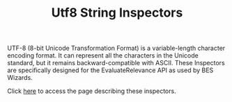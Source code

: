 ﻿---
title: Utf8 String Inspectors
---

UTF-8 (8-bit Unicode Transformation Format) is a variable-length character encoding format. 
It can represent all the characters in the Unicode standard, but it remains backward-compatible with ASCII. 
These Inspectors are specifically designed for the EvaluateRelevance API as used by BES Wizards.

Click [here](/relevance/reference/utf8-string.html) to access the page describing these inspectors.

